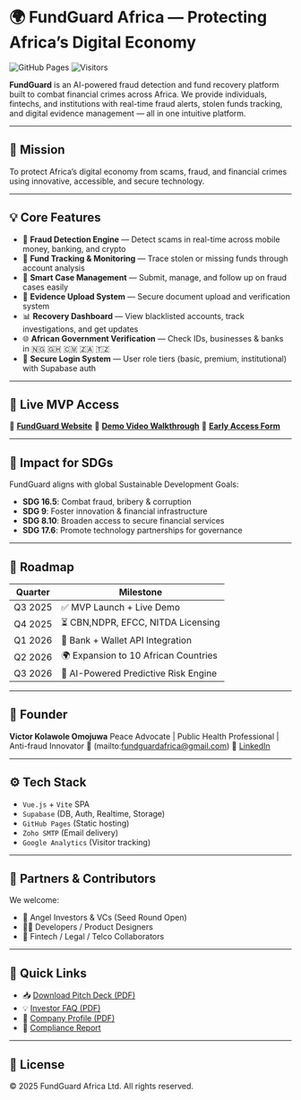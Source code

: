 # 🌍 FundGuard Africa — Protecting Africa’s Digital Economy

![GitHub Pages](https://img.shields.io/github/deployments/fundguardapp/fundguardapp.github.io/github-pages?label=Deployment\&logo=github)
![Visitors](https://komarev.com/ghpvc/?username=fundguardapp\&label=Visitors\&color=0e75b6\&style=flat)

**FundGuard** is an AI-powered fraud detection and fund recovery platform built to combat financial crimes across Africa. We provide individuals, fintechs, and institutions with real-time fraud alerts, stolen funds tracking, and digital evidence management — all in one intuitive platform.

---

## 🚀 Mission

To protect Africa’s digital economy from scams, fraud, and financial crimes using innovative, accessible, and secure technology.

---

## 💡 Core Features

* 🔐 **Fraud Detection Engine** — Detect scams in real-time across mobile money, banking, and crypto
* 📍 **Fund Tracking & Monitoring** — Trace stolen or missing funds through account analysis
* 📝 **Smart Case Management** — Submit, manage, and follow up on fraud cases easily
* 📁 **Evidence Upload System** — Secure document upload and verification system
* 📊 **Recovery Dashboard** — View blacklisted accounts, track investigations, and get updates
* 🌐 **African Government Verification** — Check IDs, businesses & banks in 🇳🇬 🇬🇭 🇨🇲 🇿🇦 🇹🇿
* 📧 **Secure Login System** — User role tiers (basic, premium, institutional) with Supabase auth

---

## 🧪 Live MVP Access

🔗 [**FundGuard Website**](https://www.fundguardafrica.com)
🎥 [**Demo Video Walkthrough**](https://www.fundguardafrica.com/demo.html)
📝 [**Early Access Form**](https://www.fundguardafrica.com/early-access)

---

## 🎯 Impact for SDGs

FundGuard aligns with global Sustainable Development Goals:

* **SDG 16.5**: Combat fraud, bribery & corruption
* **SDG 9**: Foster innovation & financial infrastructure
* **SDG 8.10**: Broaden access to secure financial services
* **SDG 17.6**: Promote technology partnerships for governance

---

## 🔭 Roadmap

| Quarter | Milestone                            |
| ------- | ------------------------------------ |
| Q3 2025 | ✅ MVP Launch + Live Demo             |
| Q4 2025 | ⏳ CBN,NDPR, EFCC, NITDA Licensing         |
| Q1 2026 | 🔐 Bank + Wallet API Integration     |
| Q2 2026 | 🌍 Expansion to 10 African Countries |
| Q3 2026 | 🧠 AI-Powered Predictive Risk Engine |

---

## 👤 Founder

**Victor Kolawole Omojuwa**
Peace Advocate | Public Health Professional | Anti-fraud Innovator
📧 (mailto:fundguardafrica@gmail.com)
🔗 [LinkedIn](https://linkedin.com/in/victor-kolawole-omojuwa)

---

## ⚙️ Tech Stack

* `Vue.js` + `Vite` SPA
* `Supabase` (DB, Auth, Realtime, Storage)
* `GitHub Pages` (Static hosting)
* `Zoho SMTP` (Email delivery)
* `Google Analytics` (Visitor tracking)

---

## 📩 Partners & Contributors

We welcome:

* 💼 Angel Investors & VCs (Seed Round Open)
* 👨‍💻 Developers / Product Designers
* 🤝 Fintech / Legal / Telco Collaborators

---

## 📎 Quick Links

* 📥 [Download Pitch Deck (PDF)](#)
* 💡 [Investor FAQ (PDF)](#)
* 📘 [Company Profile (PDF)](#)
* 🔐 [Compliance Report](#)

---

## 📜 License

© 2025 FundGuard Africa Ltd. All rights reserved.


